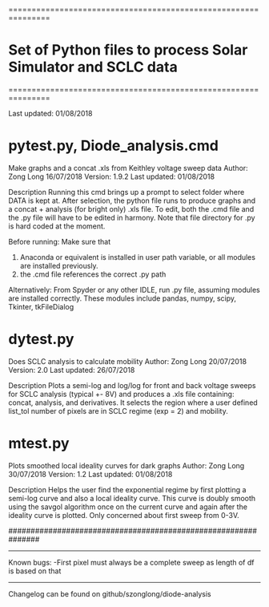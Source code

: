 ===============================================================
# Set of Python files to process Solar Simulator and SCLC data
=============================================================== 

Last updated: 01/08/2018



pytest.py, Diode_analysis.cmd
===============================================================
Make graphs and a concat .xls from Keithley voltage sweep data
Author: Zong Long 16/07/2018
Version: 1.9.2
Last updated: 01/08/2018

Description
Running this cmd brings up a prompt to select folder where DATA is kept at. After selection, the python file runs to produce graphs and a concat + analysis (for bright only) .xls file. To edit, both the .cmd file and the .py file will have to be edited in harmony. Note that file directory for .py is hard coded at the moment.

Before running: Make sure that 
1) Anaconda or equivalent is installed in user path variable, or all modules are installed previously.
2) the .cmd file references the correct .py path

Alternatively:
From Spyder or any other IDLE, run .py file, assuming modules are installed correctly. These modules include pandas, numpy, scipy, Tkinter, tkFileDialog



dytest.py
===============================================================
Does SCLC analysis to calculate mobility
Author: Zong Long 20/07/2018
Version: 2.0
Last updated: 26/07/2018

Description
Plots a semi-log and log/log for front and back voltage sweeps for SCLC analysis (typical +- 8V) and produces a .xls file containing: concat, analysis, and derivatives. It selects the region where a user defined list_tol number of pixels are in SCLC regime (exp = 2) and mobility.



mtest.py
===============================================================
Plots smoothed local ideality curves for dark graphs
Author: Zong Long 30/07/2018
Version: 1.2
Last updated: 01/08/2018

Description
Helps the user find the exponential regime by first plotting a semi-log curve and also a local ideality curve. This curve is doubly smooth using the savgol algorithm once on the current curve and again after the ideality curve is plotted. Only concerned about first sweep from 0-3V.






###############################################################

---------------------
Known bugs:
-First pixel must always be a complete sweep as length of df is based on that


---------------------
Changelog can be found on github/szonglong/diode-analysis





